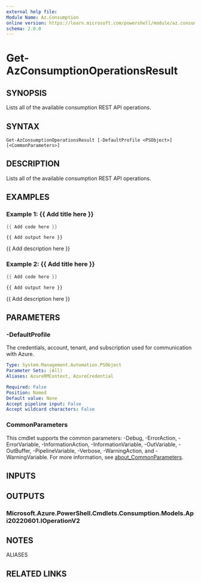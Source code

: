 ```yaml
---
external help file:
Module Name: Az.Consumption
online version: https://learn.microsoft.com/powershell/module/az.consumption/get-azconsumptionoperationsresult
schema: 2.0.0
---
```


# Get-AzConsumptionOperationsResult

## SYNOPSIS
Lists all of the available consumption REST API operations.

## SYNTAX

```
Get-AzConsumptionOperationsResult [-DefaultProfile <PSObject>] [<CommonParameters>]
```

## DESCRIPTION
Lists all of the available consumption REST API operations.

## EXAMPLES

### Example 1: {{ Add title here }}
```powershell
{{ Add code here }}
```

```output
{{ Add output here }}
```

{{ Add description here }}

### Example 2: {{ Add title here }}
```powershell
{{ Add code here }}
```

```output
{{ Add output here }}
```

{{ Add description here }}

## PARAMETERS

### -DefaultProfile
The credentials, account, tenant, and subscription used for communication with Azure.

```yaml
Type: System.Management.Automation.PSObject
Parameter Sets: (All)
Aliases: AzureRMContext, AzureCredential

Required: False
Position: Named
Default value: None
Accept pipeline input: False
Accept wildcard characters: False
```

### CommonParameters
This cmdlet supports the common parameters: -Debug, -ErrorAction, -ErrorVariable, -InformationAction, -InformationVariable, -OutVariable, -OutBuffer, -PipelineVariable, -Verbose, -WarningAction, and -WarningVariable. For more information, see [about_CommonParameters](http://go.microsoft.com/fwlink/?LinkID=113216).

## INPUTS

## OUTPUTS

### Microsoft.Azure.PowerShell.Cmdlets.Consumption.Models.Api20220601.IOperationV2

## NOTES

ALIASES

## RELATED LINKS

